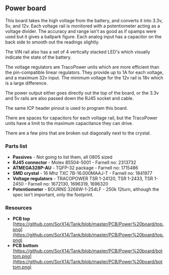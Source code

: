 ## Power board ##

This board takes the high voltage from the battery, and converts it into 3.3v, 5v, and 12v. Each voltage rail is monitored with a potentiometer acting as a voltage divider. The accuracy and range isn't as good as if opamps were used but it gives a ballpark figure. Each analog input has a capacitor on the back side to smooth out the readings slightly.

The VIN rail also has a set of 4 vertically stacked LED's which visually indicate the state of the battery. 

The voltage regulators are TracoPower units which are more efficient than the pin-compatible linear regulators. They provide up to 1A for each voltage, and a maximum 32v input. The minimum voltage for the 12v rail is 18v which is a large difference.

The power output either goes directly out the top of the board, or the 3.3v and 5v rails are also passed down the RJ45 socket and cable.

The same ICP header pinout is used to program this board. 

There are spaces for capacitors for each voltage rail, but the TracoPower units have a limit to the maximum capacitance they can drive. 

There are a few pins that are broken out diagonally next to the crystal.

### Parts list ###

- **Passives** - Not going to list them, all 0805 sized
- **RJ45 connector** - Molex 85504-5001 - Farnell no: 2313732
- **ATMEGA328P-AU** - TQFP-32 package - Farnell no: 1715486
- **SMD crystal** - 16 Mhz TXC 7B-16.000MAAJ-T - Farnell no: 1841977
- **Voltage regulators** - TRACOPOWER TSR 1-24120, TSR 1-2433, TSR 1-2450 - Farnell no: 1672130, 1696319, 1696320
- **Potentiometer** - BOURNS 3266W-1-254LF - 250k 12turn, although the spec isn't important, only the footprint.

### Resources ###

- **PCB top** [https://github.com/SorX14/Tank/blob/master/PCB/Power%20board/top.png](https://github.com/SorX14/Tank/blob/master/PCB/Power%20board/top.png)
- **PCB bottom** [https://github.com/SorX14/Tank/blob/master/PCB/Power%20board/bottom.png](https://github.com/SorX14/Tank/blob/master/PCB/Power%20board/bottom.png) 